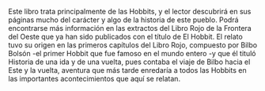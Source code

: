 Este libro trata principalmente de las Hobbits, y el lector descubrirá en
sus páginas mucho del carácter y algo de la historia de este pueblo. Podrá
encontrarse más información en las extractos del Libro Rojo de la Frontera
del Oeste que ya han sido publicados con el título de El Hobbit. El relato
tuvo su origen en las primeros capítulos del Libro Rojo, compuesto por
Bilbo Bolsón -el primer Hobbit que fue famoso en el mundo entero -y que
él tituló Historia de una ida y de una vuelta, pues contaba el viaje de Bilbo
hacia el Este y la vuelta, aventura que más tarde enredaría a todos las
Hobbits en las importantes acontecimientos que aquí se relatan.
